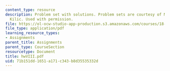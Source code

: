 ```yaml
---
content_type: resource
description: Problem set with solutions. Problem sets are courtesy of Mustafa Sabri
  Kilic. Used with permission.
file: https://ol-ocw-studio-app-production.s3.amazonaws.com/courses/18-305-advanced-analytic-methods-in-science-and-engineering-fall-2004/71b151dd1651a171c343b8d35535332d_hwVIII.pdf
file_type: application/pdf
learning_resource_types:
- Assignments
parent_title: Assignments
parent_type: CourseSection
resourcetype: Document
title: hwVIII.pdf
uid: 71b151dd-1651-a171-c343-b8d35535332d
---
```

